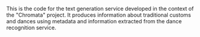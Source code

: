 This is the code for the text generation service developed in the context of the "Chromata" project. It produces information about traditional customs and dances using metadata and information extracted from the dance recognition service.
